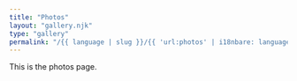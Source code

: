 ```yaml
---
title: "Photos"
layout: "gallery.njk"
type: "gallery"
permalink: "/{{ language | slug }}/{{ 'url:photos' | i18nbare: language | slug }}/"
---
```


This is the photos page.